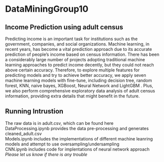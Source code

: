 # DataMiningGroup10
## Income Prediction using adult census
Predicting income is an important task for institutions such as the government, companies, and social organizations. Machine learning, in recent years, has become a vital prediction approach due to its accurate prediction of people’s income based on census information. There has been a considerably large number of projects adopting traditional machine learning approaches to predict income decently, but they could not reach above certain accuracy. Therefore, to explore multiple features for predicting models and try to achieve better accuracy, we apply seven machine learning models with fine-tune, including decision tree, random forest, KNN, naive bayes, XGBoost, Neural Network and LightGBM . Plus, we also perform comprehensive exploratory data analysis of adult census information, providing extra details that might benefit in the future. 

## Running Intrustion
The raw data is in adult.csv, which can be found here <br />
DataProcessing.ipynb provides the data pre-processing and generates cleaned_adult.csv <br />
Models.ipynb includes the implementations of different machine leanring models and attempt to use oversampling/undersampling <br />
CNN.ipynb includes code for implentations of neural network approach <br />
*Please let us know if there is any trouble* 
